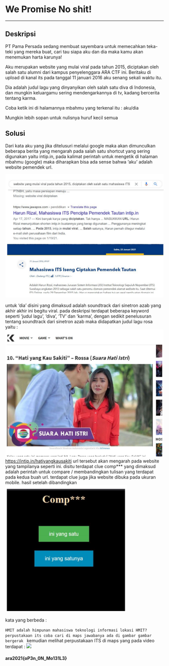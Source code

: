 # We Promise No shit!
---
## Deskripsi
PT Pama Persada sedang membuat sayembara untuk memecahkan teka-teki yang mereka buat, cari tau siapa aku dan dia maka kamu akan menemukan harta karunya!

Aku merupakan website yang mulai viral pada tahun 2015, diciptakan oleh salah satu alumni dari kampus penyelenggara ARA CTF ini. Beritaku di upload di kanal its pada tanggal 11 januari 2016 aku senang sekali waktu itu.

Dia adalah judul lagu yang dinyanyikan oleh salah satu diva di Indonesia, dan mungkin keluargamu sering mendengarkannya di tv, kadang bercerita tentang karma.

Coba ketik ini di halamannya mbahmu yang terkenal itu :
aku/dia

Mungkin lebih sopan untuk nulisnya huruf kecil semua

## Solusi
Dari kata aku yang jika ditelusuri melalui google maka akan dimunculkan beberapa berita yang mengarah pada salah satu shortcut yang sering digunakan yaitu intip.in, pada kalimat perintah untuk mengetik di halaman mbahmu (google) maka diharapkan bisa ada sense bahwa ‘aku’ adalah website pemendek url. 

![](pict.png)


untuk ‘dia’ disini yang dimaksud adalah soundtrack dari sinetron azab yang akhir akhir ini begitu viral. pada deskripsi terdapat beberapa keyword seperti ‘judul lagu’, ‘diva’, ‘TV’ dan ‘karma’, dengan sedikit penelusuran tentang soundtrack dari sinetron azab maka didapatkan judul lagu rosa yaitu :
![](pict2.png)
https://intip.in/hatiyangkausakiti 
url tersebut akan mengarah pada website yang tampilanya seperti ini. disitu terdapat clue comp*** yang dimaksud adalah perintah untuk compare / membandingkan tulisan yang terdapat pada kedua buah url. terdapat clue juga jika website dibuka pada ukuran mobile.
hasil setelah dibandingkan
![](pict3.png)

kata yang berbeda :

```HMIT adalah himpunan mahasiswa teknologi informasi lokasi HMIT? perpustakaan its coba cari di maps jawabanya ada di gambar gambar bergerak ```
kemudian melihat perpustakaan ITS di maps yang pada video terdapat :
![](pict5.png)
#### ara2021{oP3n_0N_Mo131L3}